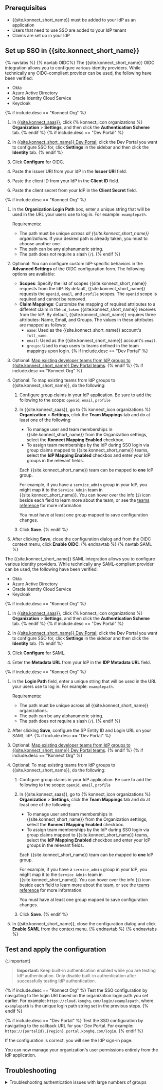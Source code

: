 <!-- used in the Dev Portal generic SSO how to and the Org generic SSO how to -->

## Prerequisites

* {{site.konnect_short_name}} must be added to your IdP as an application
* Users that need to use SSO are added to your IdP tenant
* Claims are set up in your IdP


## Set up SSO in {{site.konnect_short_name}}
{% navtabs %}
{% navtab OIDC%}
The {{site.konnect_short_name}} OIDC integration allows you to configure various identity providers. While technically any OIDC-compliant provider can be used, the following have been verified:

* Okta 
* Azure Active Directory
* Oracle Identity Cloud Service 
* Keycloak

{% if include.desc == "Konnect Org" %}
1. In [{{site.konnect_saas}}](https://cloud.konghq.com/login), click {% konnect_icon organizations %} **Organization** > **Settings**, and then click the **Authentication Scheme** tab.
{% endif %}
{% if include.desc == "Dev Portal" %}
1. In [{{site.konnect_short_name}} Dev Portal](https://cloud.konghq.com/portals/), click the Dev Portal you want to configure SSO for, click **Settings** in the sidebar and then click the **Identity** tab.
{% endif %}

1. Click **Configure** for OIDC.

1. Paste the issuer URI from your IdP in the **Issuer URI** field. 

1. Paste the client ID from your IdP in the **Client ID** field.

1. Paste the client secret from your IdP in the **Client Secret** field.

{% if include.desc == "Konnect Org" %}
1. In the **Organization Login Path** box, enter a unique string that will be used in the URL your users use to log in. For example: `examplepath`.

    Requirements:
    * The path must be unique *across all {{site.konnect_short_name}} organizations*.
    If your desired path is already taken, you must to choose another one.
    * The path can be any alphanumeric string.
    * The path does not require a slash (`/`).
{% endif %}

1. Optional: You can configure custom IdP-specific behaviors in the **Advanced Settings** of the OIDC configuration form. The following options are available:
    * **Scopes**: Specify the list of scopes {{site.konnect_short_name}} requests from the IdP. By default, {{site.konnect_short_name}} requests the `openid`, `email`, and `profile` scopes. The `openid` scope is required and cannot be removed.
    * **Claim Mappings**: Customize the mapping of required attributes to a different claim in the `id_token` {{site.konnect_short_name}} receives from the IdP. By default, {{site.konnect_short_name}} requires three attributes: Name, Email, and Groups. The values in these attributes are mapped as follows:
        * `name`: Used as the {{site.konnect_short_name}} account's `full_name`.
        * `email`: Used as the {{site.konnect_short_name}} account's `email`.
        * `groups`: Used to map users to teams defined in the team mappings upon login.
{% if include.desc == "Dev Portal" %}
1. Optional: [Map existing developer teams from IdP groups to {{site.konnect_short_name}} Dev Portal teams](/konnect/dev-portal/access-and-approval/add-teams/).
{% endif %}
{% if include.desc == "Konnect Org" %}
1. Optional: To map existing teams from IdP groups to {{site.konnect_short_name}}, do the following:
    1. Configure group claims in your IdP application. Be sure to add the following to the scope: `openid`, `email`, `profile`
    1. In {{site.konnect_saas}}, go to {% konnect_icon organizations %} **Organization** > **Settings**, click the **Team Mappings** tab and do at least one of the following:

        * To manage user and team memberships in {{site.konnect_short_name}} from the Organization settings, select the **Konnect Mapping Enabled** checkbox.
        * To assign team memberships by the IdP during SSO login via group claims mapped to {{site.konnect_short_name}} teams, select the **IdP Mapping Enabled** checkbox and enter your IdP groups in the relevant fields.

        Each {{site.konnect_short_name}} team can be mapped to **one** IdP group.

        For example, if you have a `service_admin` group in your IdP, you might map it
        to the `Service Admin` team in {{site.konnect_short_name}}. You can hover
        over the info (`i`) icon beside each field to learn more about the team, or
        see the [teams reference](/konnect/org-management/teams-and-roles/teams-reference/)
        for more information.

        You must have at least one group mapped to save configuration changes.

    1. Click **Save**.
{% endif %}
1. After clicking **Save**, close the configuration dialog and from the OIDC context menu, click **Enable OIDC**.
{% endnavtab %}
{% navtab SAML %}

The {{site.konnect_short_name}} SAML integration allows you to configure various identity providers. While technically any SAML-compliant provider can be used, the following have been verified:

* Okta 
* Azure Active Directory
* Oracle Identity Cloud Service 
* Keycloak

{% if include.desc == "Konnect Org" %}
1. In [{{site.konnect_saas}}](https://cloud.konghq.com/login), click {% konnect_icon organizations %} **Organization** > **Settings**, and then click the **Authentication Scheme** tab.
{% endif %}
{% if include.desc == "Dev Portal" %}
1. In [{{site.konnect_short_name}} Dev Portal](https://cloud.konghq.com/portals/), click the Dev Portal you want to configure SSO for, click **Settings** in the sidebar and then click the **Identity** tab.
{% endif %}

1. Click **Configure** for SAML. 

1. Enter the **Metadata URL** from your IdP in the **IDP Metadata URL** field.

{% if include.desc == "Konnect Org" %}
1. In the **Login Path** field, enter a unique string that will be used in the URL your users use to log in. For example: `examplepath`.

   Requirements:
    * The path must be unique across all {{site.konnect_short_name}} organizations.
    * The path can be any alphanumeric string.
    * The path does not require a slash (`/`).
{% endif %}

1. After clicking **Save**, configure the SP Entity ID and Login URL on your SAML IdP.
{% if include.desc == "Dev Portal" %}
1. Optional: [Map existing developer teams from IdP groups to {{site.konnect_short_name}} Dev Portal teams](/konnect/dev-portal/access-and-approval/add-teams/).
{% endif %}
{% if include.desc == "Konnect Org" %}
1. Optional: To map existing teams from IdP groups to {{site.konnect_short_name}}, do the following:
    1. Configure group claims in your IdP application. Be sure to add the following to the scope: `openid`, `email`, `profile`
    1. In {{site.konnect_saas}}, go to {% konnect_icon organizations %} **Organization** > **Settings**, click the **Team Mappings** tab and do at least one of the following:

        * To manage user and team memberships in {{site.konnect_short_name}} from the Organization settings, select the **Konnect Mapping Enabled** checkbox.
        * To assign team memberships by the IdP during SSO login via group claims mapped to {{site.konnect_short_name}} teams, select the **IdP Mapping Enabled** checkbox and enter your IdP groups in the relevant fields.

        Each {{site.konnect_short_name}} team can be mapped to **one** IdP group.

        For example, if you have a `service_admin` group in your IdP, you might map it
        to the `Service Admin` team in {{site.konnect_short_name}}. You can hover
        over the info (`i`) icon beside each field to learn more about the team, or
        see the [teams reference](/konnect/org-management/teams-and-roles/teams-reference/)
        for more information.

        You must have at least one group mapped to save configuration changes.

    1. Click **Save**.
{% endif %}
1. In {{site.konnect_short_name}}, close the configuration dialog and click **Enable SAML** from the context menu.
{% endnavtab %}
{% endnavtabs %}

## Test and apply the configuration

{:.important}
> **Important:** Keep built-in authentication enabled while you are testing IdP authentication. Only disable built-in authentication after successfully testing IdP authentication.

{% if include.desc == "Konnect Org" %}
Test the SSO configuration by navigating to the login URI based on the organization login path you set earlier. For example: `https://cloud.konghq.com/login/examplepath`, where `examplepath` is the unique login path string set in the previous steps.
{% endif %}

{% if include.desc == "Dev Portal" %}
Test the SSO configuration by navigating to the callback URL for your Dev Portal. For example: `https://{portalId}.{region}.portal.konghq.com/login`.
{% endif %}

If the configuration is correct, you will see the IdP sign-in page. 

You can now manage your organization's user permissions entirely from the IdP application.

## Troubleshooting

<details><summary>Troubleshooting authentication issues with large numbers of groups</summary>

{% capture large_group_auth %}
If users are assigned a very large number of groups (over 150 in most cases), the IdP may send the groups claim in a non-standard manner, causing authentication issues. 

To work around this limitation in the IdP, we recommend using group filtering functions provided by the IdP for this purpose. 
Here are some quick reference guides for common IdPs:
* [Azure group filtering](https://learn.microsoft.com/en-us/azure/active-directory/hybrid/connect/how-to-connect-fed-group-claims#group-filtering) 
* [Okta group filtering](https://support.okta.com/help/s/article/How-to-send-certain-groups-that-the-user-is-assigned-to-in-one-Group-attribute-statement)

You may need to contact the support team of your identity provider in order to learn how to filter groups emitted for the application.
{% endcapture %}

{{ large_group_auth | markdownify }}

</details>

